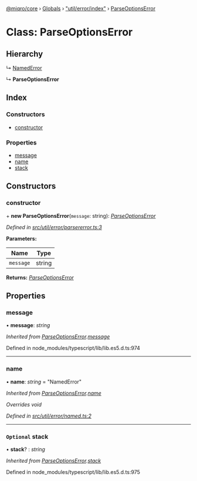 [@miqro/core](../README.md) › [Globals](../globals.md) › ["util/error/index"](../modules/_util_error_index_.md) › [ParseOptionsError](_util_error_index_.parseoptionserror.md)

# Class: ParseOptionsError

## Hierarchy

  ↳ [NamedError](_util_error_named_.namederror.md)

  ↳ **ParseOptionsError**

## Index

### Constructors

* [constructor](_util_error_index_.parseoptionserror.md#constructor)

### Properties

* [message](_util_error_index_.parseoptionserror.md#message)
* [name](_util_error_index_.parseoptionserror.md#name)
* [stack](_util_error_index_.parseoptionserror.md#optional-stack)

## Constructors

###  constructor

\+ **new ParseOptionsError**(`message`: string): *[ParseOptionsError](_util_error_index_.parseoptionserror.md)*

*Defined in [src/util/error/parsererror.ts:3](https://github.com/claukers/miqro-core/blob/6562042/src/util/error/parsererror.ts#L3)*

**Parameters:**

Name | Type |
------ | ------ |
`message` | string |

**Returns:** *[ParseOptionsError](_util_error_index_.parseoptionserror.md)*

## Properties

###  message

• **message**: *string*

*Inherited from [ParseOptionsError](_index_.parseoptionserror.md).[message](_index_.parseoptionserror.md#message)*

Defined in node_modules/typescript/lib/lib.es5.d.ts:974

___

###  name

• **name**: *string* = "NamedError"

*Inherited from [ParseOptionsError](_index_.parseoptionserror.md).[name](_index_.parseoptionserror.md#name)*

*Overrides void*

*Defined in [src/util/error/named.ts:2](https://github.com/claukers/miqro-core/blob/6562042/src/util/error/named.ts#L2)*

___

### `Optional` stack

• **stack**? : *string*

*Inherited from [ParseOptionsError](_index_.parseoptionserror.md).[stack](_index_.parseoptionserror.md#optional-stack)*

Defined in node_modules/typescript/lib/lib.es5.d.ts:975
